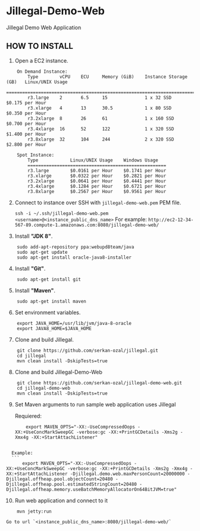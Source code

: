 Jillegal-Demo-Web
=================

Jillegal Demo Web Application

HOW TO INSTALL
--------------

1. Open a EC2 instance. 

```
	On Demand Instance:
		Type		vCPU	ECU		Memory (GiB)	Instance Storage (GB)	Linux/UNIX Usage
		====================================================================================
		r3.large	2		6.5		15				1 x 32 SSD				$0.175 per Hour
		r3.xlarge	4		13		30.5			1 x 80 SSD				$0.350 per Hour
		r3.2xlarge	8		26		61				1 x 160 SSD				$0.700 per Hour
		r3.4xlarge	16		52		122				1 x 320 SSD				$1.400 per Hour
		r3.8xlarge	32		104		244				2 x 320 SSD				$2.800 per Hour
							
	Spot Instance:
		Type			Linux/UNIX Usage	Windows Usage
		====================================================
		r3.large		$0.0161 per Hour	$0.1741 per Hour
		r3.xlarge		$0.0322 per Hour	$0.2821 per Hour
		r3.2xlarge		$0.0641 per Hour	$0.4441 per Hour
		r3.4xlarge		$0.1284 per Hour	$0.6721 per Hour
		r3.8xlarge		$0.2567 per Hour	$0.9561 per Hour
```

2. Connect to instance over SSH with `jillegal-demo-web.pem` PEM file.

	`ssh -i ~/.ssh/jillegal-demo-web.pem <username>@<instance_public_dns_name>` 
	For example: 
		`http://ec2-12-34-567-89.compute-1.amazonaws.com:8080/jillegal-demo-web/`

3. Install **"JDK 8"**.

```
	sudo add-apt-repository ppa:webupd8team/java
	sudo apt-get update
	sudo apt-get install oracle-java8-installer
```

4. Install **"Git"**.
```
	sudo apt-get install git
```

5. Install **"Maven"**. 
```
	sudo apt-get install maven
```

6. Set environment variables.
```
	export JAVA_HOME=/usr/lib/jvm/java-8-oracle
	export JAVA8_HOME=$JAVA_HOME
```

7. Clone and build Jillegal.
```	
	git clone https://github.com/serkan-ozal/jillegal.git
	cd jillegal
	mvn clean install -DskipTests=true
```

8. Clone and build Jillegal-Demo-Web
```
	git clone https://github.com/serkan-ozal/jillegal-demo-web.git
	cd jillegal-demo-web
	mvn clean install -DskipTests=true	
```

9. Set Maven arguments to run sample web application uses Jillegal

	Requiered:
	```
		export MAVEN_OPTS="-XX:-UseCompressedOops -XX:+UseConcMarkSweepGC -verbose:gc -XX:+PrintGCDetails -Xms2g -Xmx4g -XX:+StartAttachListener" 
  ```
  
	Example:
	```
		export MAVEN_OPTS="-XX:-UseCompressedOops -XX:+UseConcMarkSweepGC -verbose:gc -XX:+PrintGCDetails -Xms2g -Xmx4g -XX:+StartAttachListener -Djillegal.demo.web.maxPersonCount=20000000 -Djillegal.offheap.pool.objectCount=20480 -Djillegal.offheap.pool.estimatedStringCount=20480 -Djillegal.offheap.memory.useBatchMemoryAllocatorOn64BitJVM=true"
  ```
  
10. Run web application and connect to it
```
	mvn jetty:run
```	
	
	Go to url `<instance_public_dns_name>:8080/jillegal-demo-web/`


